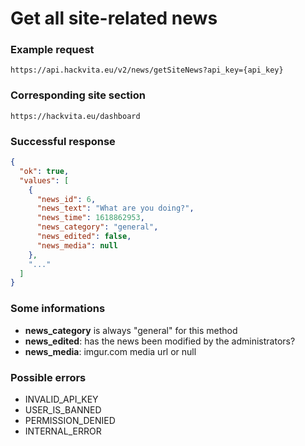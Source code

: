 # Get all site-related news

### Example request

`https://api.hackvita.eu/v2/news/getSiteNews?api_key={api_key}`

### Corresponding site section

`https://hackvita.eu/dashboard`

### Successful response

```json
{
  "ok": true,
  "values": [
    {
      "news_id": 6,
      "news_text": "What are you doing?",
      "news_time": 1618862953,
      "news_category": "general",
      "news_edited": false,
      "news_media": null
    },
    "..."
  ]
}
```

### Some informations

* **news_category** is always "general" for this method
* **news_edited**: has the news been modified by the administrators?
* **news_media**: imgur.com media url or null

### Possible errors

* INVALID_API_KEY
* USER_IS_BANNED
* PERMISSION_DENIED
* INTERNAL_ERROR